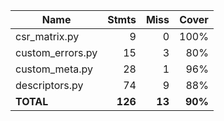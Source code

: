 | Name              |    Stmts |     Miss |   Cover |
|------------------ | -------: | -------: | ------: |
| csr\_matrix.py    |        9 |        0 |    100% |
| custom\_errors.py |       15 |        3 |     80% |
| custom\_meta.py   |       28 |        1 |     96% |
| descriptors.py    |       74 |        9 |     88% |
|         **TOTAL** |  **126** |   **13** | **90%** |
